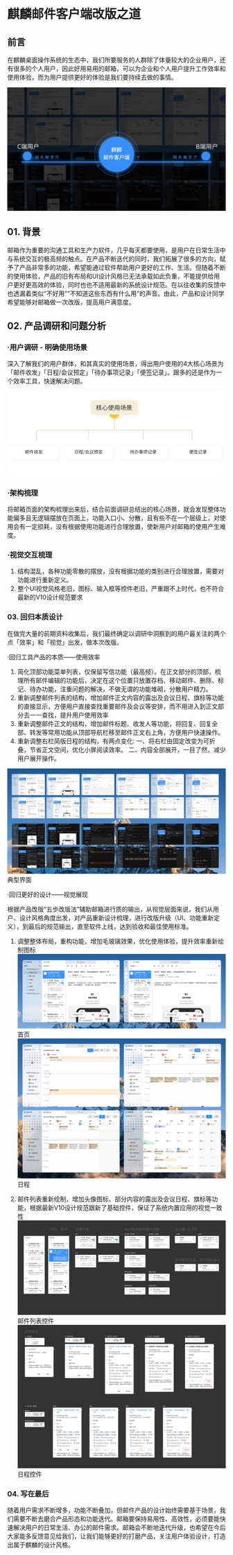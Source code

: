 # 麒麟邮件客户端改版之道
## 前言
在麒麟桌面操作系统的生态中，我们所要服务的人群除了体量较大的企业用户，还有很多的个人用户，因此好用易用的邮箱，可以为企业和个人用户提升工作效率和使用体验，而为用户提供更好的体验是我们要持续去做的事情。

![image1.jpg](./assets/麒麟邮件/image1.jpg)

## 01. 背景
邮箱作为重要的沟通工具和生产力软件，几乎每天都要使用，是用户在日常生活中与系统交互的极高频的触点。在产品不断迭代的同时，我们拓展了很多的方向，赋予了产品非常多的功能，希望能通过软件帮助用户更好的工作、生活。但随着不断的使用体验，产品的旧有布局和UI设计风格已无法承载如此负重，不能提供给用户更好更高效的体验，同时也也不适用最新的系统设计规范。在以往收集的反馈中也透漏着类似“不好用”“不知道这些东西有什么用”的声音。由此，产品和设计同学希望能够对邮箱做一次改版，提高用户满意度。


## 02. 产品调研和问题分析
### ·用户调研 - 明确使用场景
深入了解我们的用户群体，和其真实的使用场景，得出用户使用的4大核心场景为「邮件收发」「日程/会议预定」「待办事项记录」「便签记录」。跟多的还是作为一个效率工具，快速解决问题。

![image2.jpg](./assets/麒麟邮件/image2.jpg)
 
### ·架构梳理
将邮箱页面的架构梳理出来后，结合前面调研总结出的核心场景，就会发现整体功能偏多且无逻辑摆放在页面上，功能入口小、分散，且有些不在一个层级上，对使用会有一定损耗，没有根据使用功能进行合理放置，使新用户对邮箱的使用产生难度。

### ·视觉交互梳理
1. 结构混乱，各种功能零散的摆放，没有根据功能的类别进行合理放置，需要对功能进行重新定义。
2. 整个UI视觉风格老旧，图标、输入框等控件老旧，严重跟不上时代，也不符合最新的V10设计规范要求

### 03. 回归本质设计
在做完大量的前期资料收集后，我们最终确定以调研中洞察到的用户最关注的两个点「效率」和「视觉」出发，做本次改版。

·回归工具产品的本质——使用效率

1. 简化顶部功能菜单列表，仅保留写信功能（最高频）。在正文部分的顶部，梳理所有邮件编辑的功能后，决定在这个位置只放置存档、移动邮件、删除、标记、待办功能，注重问题的解决，不做无谓的功能堆砌，分散用户精力。
2. 重新调整邮件列表的结构，增加邮件正文内容的露出及会议日程、旗标等功能的直接显示，方便用户直接查找重要邮件及会议等安排，而不用进入到正文部分去一一查找，提升用户使用效率
3. 重新调整邮件正文的结构，增加邮件标题、收发人等功能，将回复、回复全部、转发等常用功能从顶部导航栏移至邮件正文右上角，方便用户快速操作。
4. 重新调整右栏简版日程的结构，有两点变化:
一、将右栏由固定改变为可折叠，节省正文空间，优化小屏阅读效率。
二、内容全部展开，一目了然，减少用户展开操作。


![image3.jpg](./assets/麒麟邮件/image3.jpg)
典型界面

·回归更好的设计——视觉展现

根据产品改版“五步改版法”辅助邮箱进行质的输出，从视觉层面来说，我们从用户、设计风格角度出发，对产品重新设计梳理，进行改版升级（UI、功能重新定义），到最后的规范输出，直至软件上线，达到验收和最佳使用标准。

1. 调整整体布局，重构功能，增加毛玻璃效果，优化使用体验，提升效率重新绘制图标
![image4.jpg](./assets/麒麟邮件/image4.jpg)
首页
![image5.jpg](./assets/麒麟邮件/image5.jpg)
日程

2. 邮件列表重新绘制，增加头像图标、部分内容的露出及会议日程、旗标等功能，根据最新V10设计规范跟新了基础控件，保证了系统内置应用的视觉一致性
![image6.jpg](./assets/麒麟邮件/image6.jpg)
邮件列表控件
![image7.jpg](./assets/麒麟邮件/image7.jpg)
日程控件

### 04. 写在最后
随着用户需求不断增多，功能不断叠加，但邮件产品的设计始终需要基于场景，我们需要不断去磨合产品形态和功能迭代。邮箱要保持易用性、高效性，必须要能快速解决用户的日常生活、办公的邮件需求。邮箱会不断地迭代升级，也希望在今后大家能多反馈意见给我们，让我们能够更好的打磨产品，关注用户体验设计，打造出属于麒麟的设计风格。
